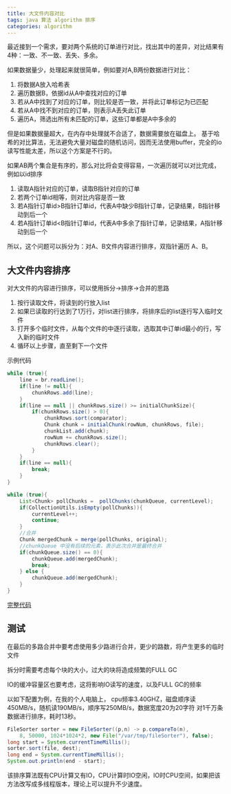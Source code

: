 ```yaml
---
title: 大文件内容对比
tags: java 算法 algorithm 排序
categories: algorithm
---
```


最近接到一个需求，要对两个系统的订单进行对比，找出其中的差异，对比结果有4种：一致、不一致、丢失、多余。

如果数据量少，处理起来就很简单，例如要对A,B两份数据进行对比：
1. 将数据A放入哈希表
2. 遍历数据B，依据id从A中查找对应的订单
3. 若从A中找到了对应的订单，则比较是否一致，并将此订单标记为已匹配
4. 若从A中找不到对应的订单，则表示A丢失此订单
5. 遍历A，筛选出所有未匹配的订单，这些订单都是A中多余的
   
但是如果数据量超大，在内存中处理就不合适了，数据需要放在磁盘上。
基于哈希的对比算法，无法避免大量对磁盘的随机访问，因而无法使用buffer，完全的io读写性能太差，所以这个方案是不行的。

如果AB两个集合是有序的，那么对比将会变得容易，一次遍历就可以对比完成，例如以id排序
1. 读取A指针对应的订单，读取B指针对应的订单
2. 若两个订单id相等，则对比内容是否一致
3. 若A指针订单id>B指针订单id，代表A中缺少B指针订单，记录结果，B指针移动到后一个
4. 若A指针订单id<B指针订单id，代表A中多余了指针订单，记录结果，A指针移动到后一个
   
所以，这个问题可以拆分为：对A、B文件内容进行排序，双指针遍历 A、B。

## 大文件内容排序

对大文件的内容进行排序，可以使用拆分->排序->合并的思路
1. 按行读取文件，将读到的行放入list
2. 如果已读取的行达到了1万行，对list进行排序，将排序后的list逐行写入临时文件
3. 打开多个临时文件，从每个文件的中逐行读取，选取其中订单id最小的行，写入新的临时文件
4. 循环以上步骤，直至剩下一个文件
 
 示例代码
 ~~~java
 while (true){
     line = br.readLine();
     if(line != null){
         chunkRows.add(line);
     }
     if(line == null || chunkRows.size() >= initialChunkSize){
         if(chunkRows.size() > 0){
             chunkRows.sort(comparator);
             Chunk chunk = initialChunk(rowNum, chunkRows, file);
             chunkList.add(chunk);
             rowNum += chunkRows.size();
             chunkRows.clear();
         }
     }
     if(line == null){
         break;
     }
 }
 ~~~ 
 
 ~~~java
 while (true){
     List<Chunk> pollChunks =  pollChunks(chunkQueue, currentLevel);
     if(CollectionUtils.isEmpty(pollChunks)){
         currentLevel++;
         continue;
     }
     //合并
     Chunk mergedChunk = merge(pollChunks, original);
     //chunkQueue 中没有后续的元素，表示此次合并是最终合并
     if(chunkQueue.size() == 0){
         chunkQueue.add(mergedChunk);
         break;
     } else {
         chunkQueue.add(mergedChunk);
     }
 }
 ~~~
 
 [完整代码](完整代码)  
    
[完整代码]:https://github.com/bit-ranger/architecture/blob/93c189b0cc69f41dc9b030f75c812388e2e20d61/core/src/main/java/com/rainyalley/architecture/core/arithmetic/sort/FileSorter.java


## 测试

在最后的多路合并中要考虑使用多少路进行合并，更少的路数，将产生更多的临时文件

拆分时需要考虑每个块的大小，过大的块将造成频繁的FULL GC

IO的缓冲容量区也要考虑，这将影响IO读写的速度，以及FULL GC的频率

以如下配置为例，在我的个人电脑上， 
cpu频率3.40GHZ，磁盘顺序读450MB/s，随机读190MB/s，顺序写250MB/s，数据宽度20为20字符
对1千万条数据进行排序，耗时13秒。

~~~java
FileSorter sorter = new FileSorter((p,n) -> p.compareTo(n),
    8, 50000, 1024*1024*2, new File("/var/tmp/fileSorter"), false);
long start = System.currentTimeMillis();
sorter.sort(file, dest);
long end = System.currentTimeMillis();
System.out.println(end - start);
~~~

该排序算法既有CPU计算又有IO，CPU计算时IO空闲，IO时CPU空间，如果把该方法改写成多线程版本，理论上可以提升不少速度。